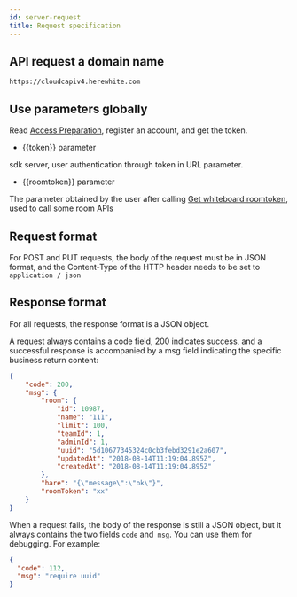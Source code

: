 ```yaml
---
id: server-request
title: Request specification
---
```


## API request a domain name

```plain
https://cloudcapiv4.herewhite.com
```

## Use parameters globally

Read [Access Preparation](/docs/blog/blog-begin-netless/), register an account, and get the token.

* {{token}} parameter

sdk server, user authentication through token in URL parameter.

* {{roomtoken}} parameter

The parameter obtained by the user after calling [Get whiteboard roomtoken](/docs/server/api/server-whiteboard-base#获取特定白板-room-token), used to call some room APIs

## Request format

For POST and PUT requests, the body of the request must be in JSON format, and the Content-Type of the HTTP header needs to be set to `application / json`

## Response format

For all requests, the response format is a JSON object.

A request always contains a code field, 200 indicates success, and a successful response is accompanied by a msg field indicating the specific business return content:

```json
{
    "code": 200,
    "msg": {
        "room": {
            "id": 10987,
            "name": "111",
            "limit": 100,
            "teamId": 1,
            "adminId": 1,
            "uuid": "5d10677345324c0cb3febd3291e2a607",
            "updatedAt": "2018-08-14T11:19:04.895Z",
            "createdAt": "2018-08-14T11:19:04.895Z"
        },
        "hare": "{\"message\":\"ok\"}",
        "roomToken": "xx"
    }
}
```

When a request fails, the body of the response is still a JSON object, but it always contains the two fields `code` and` msg`. You can use them for debugging. For example:

```json
{
  "code": 112,
  "msg": "require uuid"
}
```
